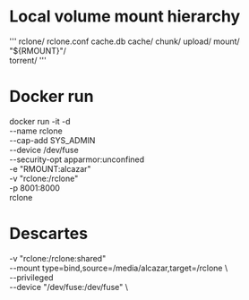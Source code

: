 # Local volume mount hierarchy
 '''
 rclone/ 
   rclone.conf 
   cache.db 
   cache/ 
   chunk/ 
   upload/ 
   mount/ 
     "${RMOUNT}"/  
     torrent/ 
 '''


# Docker run
docker run -it -d \
  --name rclone \
  --cap-add SYS_ADMIN \
  --device /dev/fuse \
  --security-opt apparmor:unconfined \
  -e "RMOUNT:alcazar" \
  -v "rclone:/rclone" \
  -p 8001:8000 \
 rclone


# Descartes
 -v "rclone:/rclone:shared" \
--mount type=bind,source=/media/alcazar,target=/rclone \      
   --privileged \
     --device "/dev/fuse:/dev/fuse" \

